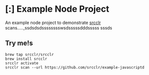 # [:] Example Node Project

An example node project to demonstrate [srcclr](https://www.srsscclr.com) scans.....,ssdsdsdsssssssswsdsssssdddsssss
sssds
## Try me!s

```
brew tap srcclr/srcclr
brew install srcclr
srcclr activate
srcclr scan --url https://github.com/srcclr/example-javascriptd
```
